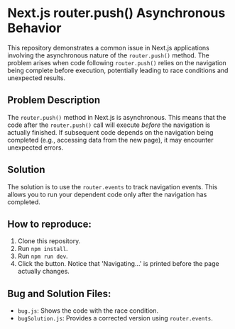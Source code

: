 # Next.js router.push() Asynchronous Behavior

This repository demonstrates a common issue in Next.js applications involving the asynchronous nature of the `router.push()` method.  The problem arises when code following `router.push()` relies on the navigation being complete before execution, potentially leading to race conditions and unexpected results.

## Problem Description
The `router.push()` method in Next.js is asynchronous.  This means that the code after the `router.push()` call will execute *before* the navigation is actually finished.  If subsequent code depends on the navigation being completed (e.g., accessing data from the new page), it may encounter unexpected errors.

## Solution
The solution is to use the `router.events` to track navigation events.  This allows you to run your dependent code only after the navigation has completed.

## How to reproduce:
1. Clone this repository.
2. Run `npm install`.
3. Run `npm run dev`.
4. Click the button. Notice that 'Navigating...' is printed before the page actually changes.

## Bug and Solution Files:
* `bug.js`: Shows the code with the race condition.
* `bugSolution.js`: Provides a corrected version using `router.events`.